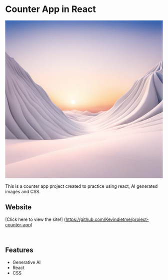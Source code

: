 # Counter App in React 

[![screen shot](./public/images/bgImageCounter.jpg)](https://github.com/Kevindietme/project-counter-app)

This is a counter app project created to practice using react, AI generated images and CSS. 

## Website

[Click here to view the site!] (https://github.com/Kevindietme/project-counter-app)

<br>

## Features
* Generative AI
* React 
* CSS

